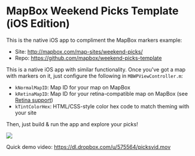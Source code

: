 # MapBox Weekend Picks Template (iOS Edition)

This is the native iOS app to compliment the MapBox markers example: 

 * Site: http://mapbox.com/map-sites/weekend-picks/
 * Repo: https://github.com/mapbox/weekend-picks-template

This is a native iOS app with similar functionality. Once you've got a map with markers on it, just configure the following in `MBWPViewController.m`: 

 * `kNormalMapID`: Map ID for your map on MapBox
 * `kRetinaMapID`: Map ID for your retina-compatible map on MapBox (see [Retina support](http://mapbox.com/mapbox-ios-sdk/#retina_support))
 * `kTintColorHex`: HTML/CSS-style color hex code to match theming with your site

Then, just build & run the app and explore your picks! 

![](https://github.com/mapbox/weekend-picks-template-ios/raw/master/screenshot.png)

Quick demo video: https://dl.dropbox.com/u/575564/picksvid.mov